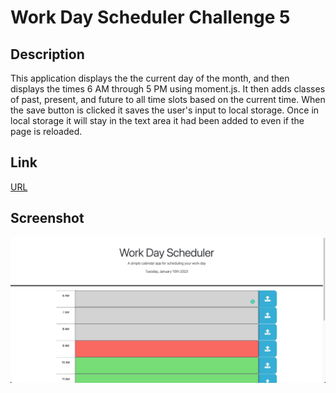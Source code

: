 # Work Day Scheduler Challenge 5

## Description

This application displays the the current day of the month, and then displays the times 6 AM through 5 PM using moment.js. It then adds classes of past, present, and future to all time slots based on the current time. When the save button is clicked it saves the user's input to local storage. Once in local storage it will stay in the text area it had been added to even if the page is reloaded. 


## Link

[URL](https://gdjewell.github.io/5-workdayscheduler/)

## Screenshot

![ ](./assets/images/workdayscheduler.jpg)



